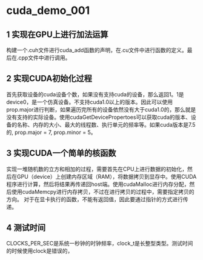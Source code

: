 # cuda_demo_001

## 1 实现在GPU上进行加法运算

构建一个.cuh文件进行cuda_add函数的声明，在.cu文件中进行函数的定义。最后在.cpp文件中进行调用。
## 2 实现CUDA初始化过程

首先获取设备的cuda设备个数，如果没有支持cuda的设备，那么返回1。1是device0，是一个仿真设备。不支持cuda1.0以上的版本。因此可以使用prop.major进行判断，如果遍历完所有的设备依然没有大于cuda1.0的，那么就是没有支持的实际设备。使用cudaGetDevicePropertoes可以获取cuda的版本、设备的名称、内存的大小、最大的线程数、执行单元的频率等。如果cuda版本是7.5的, prop.major = 7, prop.minor = 5。

## 3 实现CUDA一个简单的核函数

实现一堆随机数的立方和相加的过程，需要首先在CPU上进行数据的初始化，然后在GPU（device）上创建内存区域（RAM），将数据拷贝到显存中。使用CUDA程序进行计算，然后将结果再传递回host端。使用cudaMalloc进行内存分配，然后使用cudaMemcpy进行内存拷贝，不过在进行拷贝的过程中，需要指定拷贝的方向。
对于在显卡执行的函数，不能有返回值，因此要通过指针的方式进行传递。

## 4 测试时间
CLOCKS_PER_SEC是系统一秒钟的时钟频率，clock_t是长整型类型。测试时间的时候使用clock是错误的，
